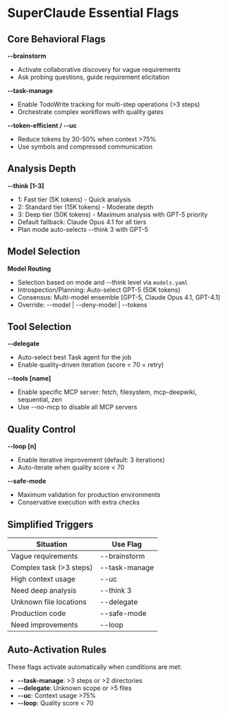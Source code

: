 # SuperClaude Essential Flags

## Core Behavioral Flags

**--brainstorm**
- Activate collaborative discovery for vague requirements
- Ask probing questions, guide requirement elicitation

**--task-manage**
- Enable TodoWrite tracking for multi-step operations (>3 steps)
- Orchestrate complex workflows with quality gates

**--token-efficient / --uc**
- Reduce tokens by 30-50% when context >75%
- Use symbols and compressed communication

## Analysis Depth

**--think [1-3]**
- 1: Fast tier (5K tokens) - Quick analysis
- 2: Standard tier (15K tokens) - Moderate depth
- 3: Deep tier (50K tokens) - Maximum analysis with GPT-5 priority
- Default fallback: Claude Opus 4.1 for all tiers
- Plan mode auto-selects --think 3 with GPT-5

## Model Selection

**Model Routing**
- Selection based on mode and --think level via `models.yaml`
- Introspection/Planning: Auto-select GPT-5 (50K tokens)
- Consensus: Multi-model ensemble [GPT-5, Claude Opus 4.1, GPT-4.1]
- Override: --model <id> | --deny-model <id> | --tokens <n>

## Tool Selection

**--delegate**
- Auto-select best Task agent for the job
- Enable quality-driven iteration (score < 70 = retry)

**--tools [name]**
- Enable specific MCP server: fetch, filesystem, mcp-deepwiki, sequential, zen
- Use --no-mcp to disable all MCP servers

## Quality Control

**--loop [n]**
- Enable iterative improvement (default: 3 iterations)
- Auto-iterate when quality score < 70

**--safe-mode**
- Maximum validation for production environments
- Conservative execution with extra checks

## Simplified Triggers

| Situation | Use Flag |
|-----------|----------|
| Vague requirements | --brainstorm |
| Complex task (>3 steps) | --task-manage |
| High context usage | --uc |
| Need deep analysis | --think 3 |
| Unknown file locations | --delegate |
| Production code | --safe-mode |
| Need improvements | --loop |

## Auto-Activation Rules

These flags activate automatically when conditions are met:
- **--task-manage**: >3 steps or >2 directories
- **--delegate**: Unknown scope or >5 files
- **--uc**: Context usage >75%
- **--loop**: Quality score < 70
